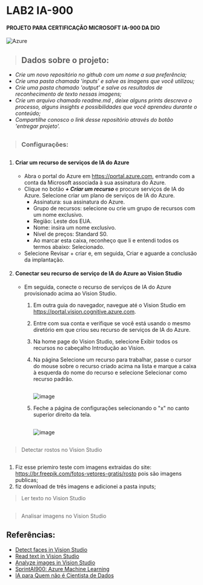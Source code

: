 # LAB2 IA-900
#### PROJETO PARA CERTIFICAÇÃO MICROSOFT IA-900 DA DIO

![Azure](https://img.shields.io/badge/azure-%230072C6.svg?style=for-the-badge&logo=microsoftazure&logoColor=white)

> ## Dados sobre o projeto:

- _Crie um novo repositório no github com um nome a sua preferência;_
- _Crie uma pasta chamada 'inputs' e salve as imagens que você utilizou;_
- _Crie uma pasta chamado 'output' e salve os resultados de reconhecimento de texto nessas imagens;_
- _Crie um arquivo chamado readme.md , deixe alguns prints descreva o processo, alguns insights e possibilidades que você aprendeu durante o conteúdo;_
- _Compartilhe conosco o link desse repositório através do botão 'entregar projeto'._


##
> ### Configurações:
##
   1. #### Criar um recurso de serviços de IA do Azure
      - Abra o portal do Azure em https://portal.azure.com, entrando com a conta da Microsoft associada à sua assinatura do Azure.
      - Clique no botão *<b> + Criar um recurso </b>* e procure serviços de IA do Azure. Selecione criar um plano de serviços de IA do Azure.
         - Assinatura: sua assinatura do Azure.
         - Grupo de recursos: selecione ou crie um grupo de recursos com um nome exclusivo.
         - Região: Leste dos EUA.
         - Nome: insira um nome exclusivo.
         - Nível de preços: Standard S0.
         - Ao marcar esta caixa, reconheço que li e entendi todos os termos abaixo: Selecionado.
      - Selecione Revisar + criar e, em seguida, Criar e aguarde a conclusão da implantação.
   3. #### Conectar seu recurso de serviço de IA do Azure ao Vision Studio
      - Em seguida, conecte o recurso de serviços de IA do Azure provisionado acima ao Vision Studio.
         1. Em outra guia do navegador, navegue até o Vision Studio em https://portal.vision.cognitive.azure.com.
         2. Entre com sua conta e verifique se você está usando o mesmo diretório em que criou seu recurso de serviços de IA do Azure.
         3. Na home page do Vision Studio, selecione Exibir todos os recursos no cabeçalho Introdução ao Vision.
         4. Na página Selecione um recurso para trabalhar, passe o cursor do mouse sobre o recurso criado acima na lista e marque a caixa à esquerda do nome do recurso e selecione Selecionar como recurso padrão.
            ##
            ![image](https://github.com/vinicius-campelo/lab2-ia900/assets/74797865/b54da42e-bcf8-445c-994a-8fa337587dfd)

         6. Feche a página de configurações selecionando o "x" no canto superior direito da tela.
            ##
            ![image](https://github.com/vinicius-campelo/lab2-ia900/assets/74797865/1de1f476-c8aa-407f-9f77-cc0a1234663c)


##

 >  Detectar rostos no Vision Studio
##
   1. Fiz esse priemiro teste com imagens extraidas do site: https://br.freepik.com/fotos-vetores-gratis/rosto pois são imagens publicas;
   2. fiz download de três imagens e adicionei a pasta inputs;
 > Ler texto no Vision Studio
##
 > Analisar imagens no Vision Studio
##



## Referências:

 - [Detect faces in Vision Studio](https://microsoftlearning.github.io/mslearn-ai-fundamentals/Instructions/Labs/04-face.html)
 - [Read text in Vision Studio](https://microsoftlearning.github.io/mslearn-ai-fundamentals/Instructions/Labs/05-ocr.html)
 - [Analyze images in Vision Studio](https://microsoftlearning.github.io/mslearn-ai-fundamentals/Instructions/Labs/03-image-analysis.html)
 - [SprintAI900: Azure Machine Learning](https://www.youtube.com/watch?v=PzdYcJ1pRPI&t=18s)
 - [IA para Quem não é Cientista de Dados](https://www.youtube.com/watch?v=a4_7HdJ1cys&t=1918s)
